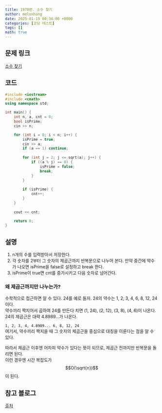 ```yaml
---
title: 1978번. 소수 찾기
author: melonhong
date: 2025-01-15 00:34:00 +0000
categories: [코딩 테스트]
tags: []
math: true
---
```


## 문제 링크
[소수 찾기](https://www.acmicpc.net/problem/1978)


## 코드

```c++
#include <iostream>
#include <cmath>
using namespace std;

int main() {
    int n, a, cnt = 0;
    bool isPrime;
    cin >> n;

    for (int i = 0; i < n; i++) {
        isPrime = true;
        cin >> a;
        if (a == 1) continue;
        
        for (int j = 2; j <= sqrt(a); j++) {
            if ((a % j) == 0) {
                isPrime = false;
                break;
            }
        }
        
        if (isPrime) {
            cnt++;
        }
    }
    
    cout << cnt;

    return 0;
}
```


## 설명
1. n개의 수를 입력받아서 저장한다.
2. 각 숫자를 2부터 그 숫자의 제곱근까지 반복문으로 나누어 본다. 만약 중간에 약수가 나오면 isPrime을 false로 설정하고 break 한다.
3. isPrime이 true면 cnt를 증가시키고 다음 숫자로 넘어간다.

### 왜 제곱근까지만 나누는가?
수학적으로 접근하면 알 수 있다. 24를 예로 들자. 24의 약수는 1, 2, 3, 4, 6, 8, 12, 24이다.  
약수끼리 짝지어서 곱하여 24를 만든다 치면 (1, 24), (2, 12), (3, 8), (4, 6)이 나온다.  
24의 제곱근은 대략 4.8989...가 나온다.  

`1, 2, 3, 4, 4.8989... 6, 8, 12, 24`  
여기서, 약수끼리 짝지을 때 그 숫자의 제곱근을 중심으로 대칭을 이룬다는 점을 알 수 있다.  

따라서 제곱근 이후엔 어차피 약수가 있다는 뜻이 되므로, 제곱근 전까지만 반복문을 돌리면 된다.  
이런 경우엔 시간 복잡도가 $$O(\sqrt{n})$$이 된다.


## 참고 블로그
[출처](https://khu98.tistory.com/227)